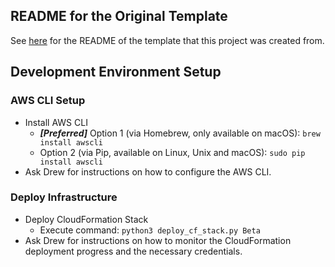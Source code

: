 ## README for the Original Template
See [here](https://github.com/AnomalyInnovations/serverless-nodejs-starter/blob/master/README.md) for the README of the template that this project was created from.

## Development Environment Setup
### AWS CLI Setup
* Install AWS CLI
  * ***[Preferred]*** Option 1 (via Homebrew, only available on macOS): `brew install awscli`
  * Option 2 (via Pip, available on Linux, Unix and macOS): `sudo pip install awscli`
* Ask Drew for instructions on how to configure the AWS CLI.

### Deploy Infrastructure
* Deploy CloudFormation Stack
  * Execute command: `python3 deploy_cf_stack.py Beta`
* Ask Drew for instructions on how to monitor the CloudFormation deployment progress and the necessary credentials.
